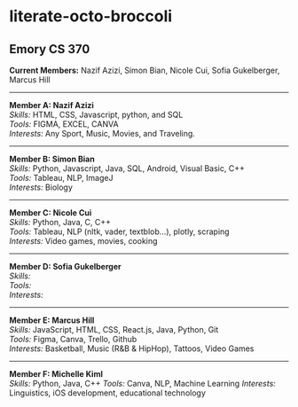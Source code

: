 # literate-octo-broccoli
## Emory CS 370
**Current Members:** Nazif Azizi, Simon Bian, Nicole Cui, Sofia Gukelberger, Marcus Hill

---

**Member A: Nazif Azizi**  
*Skills:* HTML, CSS, Javascript, python, and SQL  
*Tools:* FIGMA, EXCEL, CANVA  
*Interests:* Any Sport, Music, Movies, and Traveling.

---

**Member B: Simon Bian**  
*Skills:* Python, Javascript, Java, SQL, Android, Visual Basic, C++  
*Tools:*  Tableau, NLP, ImageJ  
*Interests:* Biology  

---

**Member C: Nicole Cui**  
*Skills:*  Python, Java, C, C++  
*Tools:*  Tableau, NLP (nltk, vader, textblob...), plotly, scraping  
*Interests:*  Video games, movies, cooking  

---

**Member D: Sofia Gukelberger**  
*Skills:*  
*Tools:*  
*Interests:*  

---

**Member E: Marcus Hill**  
*Skills:* JavaScript, HTML, CSS, React.js, Java, Python, Git  
*Tools:* Figma, Canva, Trello, Github  
*Interests:* Basketball, Music (R&B & HipHop), Tattoos, Video Games

---

**Member F: Michelle Kiml**  
*Skills:* Python, Java, C++
*Tools:* Canva, NLP, Machine Learning
*Interests:* Linguistics, iOS development, educational technology
